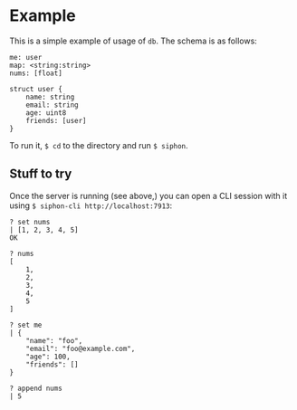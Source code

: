 # Example

This is a simple example of usage of `db`. The schema is as follows:

```
me: user
map: <string:string>
nums: [float]

struct user {
    name: string
    email: string
    age: uint8
    friends: [user]
}
```

To run it, `$ cd` to the directory and run `$ siphon`.

## Stuff to try

Once the server is running (see above,) you can open a CLI session with it using `$ siphon-cli http://localhost:7913`:

```
? set nums
| [1, 2, 3, 4, 5]
OK

? nums
[
    1,
    2,
    3,
    4,
    5
]

? set me
| {
    "name": "foo",
    "email": "foo@example.com",
    "age": 100,
    "friends": []
}

? append nums
| 5
```
